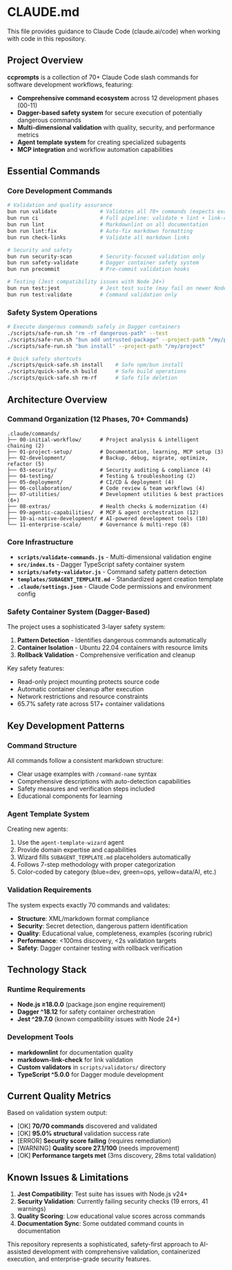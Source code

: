 # CLAUDE.md

This file provides guidance to Claude Code (claude.ai/code) when working with code in this repository.

## Project Overview

**ccprompts** is a collection of 70+ Claude Code slash commands for software development workflows, featuring:

- **Comprehensive command ecosystem** across 12 development phases (00-11)
- **Dagger-based safety system** for secure execution of potentially dangerous commands
- **Multi-dimensional validation** with quality, security, and performance metrics
- **Agent template system** for creating specialized subagents
- **MCP integration** and workflow automation capabilities

## Essential Commands

### Core Development Commands

```bash
# Validation and quality assurance
bun run validate              # Validates all 70+ commands (expects exact count)
bun run ci                    # Full pipeline: validate + lint + link-check
bun run lint                  # Markdownlint on all documentation
bun run lint:fix              # Auto-fix markdown formatting
bun run check-links           # Validate all markdown links

# Security and safety
bun run security-scan         # Security-focused validation only
bun run safety-validate       # Dagger container safety system
bun run precommit             # Pre-commit validation hooks

# Testing (Jest compatibility issues with Node 24+)
bun run test:jest             # Jest test suite (may fail on newer Node.js)
bun run test:validate         # Command validation only
```

### Safety System Operations

```bash
# Execute dangerous commands safely in Dagger containers
./scripts/safe-run.sh "rm -rf dangerous-path" --test
./scripts/safe-run.sh "bun add untrusted-package" --project-path "/my/project"
./scripts/safe-run.sh "bun install" --project-path "/my/project"

# Quick safety shortcuts
./scripts/quick-safe.sh install    # Safe npm/bun install
./scripts/quick-safe.sh build      # Safe build operations
./scripts/quick-safe.sh rm-rf      # Safe file deletion
```

## Architecture Overview

### Command Organization (12 Phases, 70+ Commands)

```
.claude/commands/
├── 00-initial-workflow/      # Project analysis & intelligent chaining (2)
├── 01-project-setup/         # Documentation, learning, MCP setup (3)
├── 02-development/           # Backup, debug, migrate, optimize, refactor (5)
├── 03-security/              # Security auditing & compliance (4)
├── 04-testing/               # Testing & troubleshooting (2)
├── 05-deployment/            # CI/CD & deployment (4)
├── 06-collaboration/         # Code review & team workflows (4)
├── 07-utilities/             # Development utilities & best practices (6+)
├── 08-extras/                # Health checks & modernization (4)
├── 09-agentic-capabilities/  # MCP & agent orchestration (12)
├── 10-ai-native-development/ # AI-powered development tools (10)
└── 11-enterprise-scale/      # Governance & multi-repo (8)
```

### Core Infrastructure

- **`scripts/validate-commands.js`** - Multi-dimensional validation engine
- **`src/index.ts`** - Dagger TypeScript safety container system
- **`scripts/safety-validator.js`** - Command safety pattern detection
- **`templates/SUBAGENT_TEMPLATE.md`** - Standardized agent creation template
- **`.claude/settings.json`** - Claude Code permissions and environment config

### Safety Container System (Dagger-Based)

The project uses a sophisticated 3-layer safety system:

1. **Pattern Detection** - Identifies dangerous commands automatically
2. **Container Isolation** - Ubuntu 22.04 containers with resource limits
3. **Rollback Validation** - Comprehensive verification and cleanup

Key safety features:

- Read-only project mounting protects source code
- Automatic container cleanup after execution
- Network restrictions and resource constraints
- 65.7% safety rate across 517+ container validations

## Key Development Patterns

### Command Structure

All commands follow a consistent markdown structure:

- Clear usage examples with `/command-name` syntax
- Comprehensive descriptions with auto-detection capabilities
- Safety measures and verification steps included
- Educational components for learning

### Agent Template System

Creating new agents:

1. Use the `agent-template-wizard` agent
2. Provide domain expertise and capabilities
3. Wizard fills `SUBAGENT_TEMPLATE.md` placeholders automatically
4. Follows 7-step methodology with proper categorization
5. Color-coded by category (blue=dev, green=ops, yellow=data/AI, etc.)

### Validation Requirements

The system expects exactly 70 commands and validates:

- **Structure**: XML/markdown format compliance
- **Security**: Secret detection, dangerous pattern identification
- **Quality**: Educational value, completeness, examples (scoring rubric)
- **Performance**: <100ms discovery, <2s validation targets
- **Safety**: Dagger container testing with rollback verification

## Technology Stack

### Runtime Requirements

- **Node.js ≥18.0.0** (package.json engine requirement)
- **Dagger ^18.12** for safety container orchestration
- **Jest ^29.7.0** (known compatibility issues with Node 24+)

### Development Tools

- **markdownlint** for documentation quality
- **markdown-link-check** for link validation
- **Custom validators** in `scripts/validators/` directory
- **TypeScript ^5.0.0** for Dagger module development

## Current Quality Metrics

Based on validation system output:

- [OK] **70/70 commands** discovered and validated
- [OK] **95.0% structural** validation success rate
- [ERROR] **Security score failing** (requires remediation)
- [WARNING]  **Quality score 27.1/100** (needs improvement)
- [OK] **Performance targets met** (3ms discovery, 28ms total validation)

## Known Issues & Limitations

1. **Jest Compatibility**: Test suite has issues with Node.js v24+
2. **Security Validation**: Currently failing security checks (19 errors, 41 warnings)
3. **Quality Scoring**: Low educational value scores across commands
4. **Documentation Sync**: Some outdated command counts in documentation

This repository represents a sophisticated, safety-first approach to AI-assisted development with comprehensive validation, containerized execution, and enterprise-grade security features.
